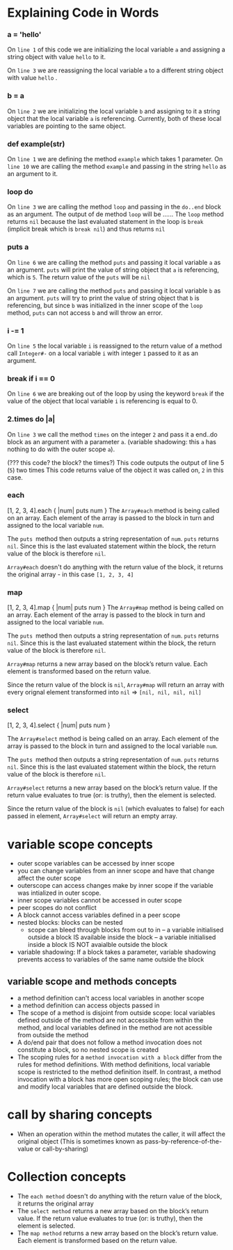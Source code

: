 # Explaining Code in Words

### a = 'hello'
On `line 1` of this code we are initializing the local variable `a` and
assigning a string object with value `hello` to it.

On `line 3` we are reassigning the local variable `a` to a different string
object with value `hello` .

### b = a
On `line 2` we are initializing the local variable `b` and assigning to
it a string object that the local variable `a` is referencing. Currently,
both of these local variables are pointing to the same object.

### def example(str)
On `line 1` we are defining the method `example` which takes 1 parameter. On
`line 10` we are calling the method `example` and passing in the string `hello`
as an argument to it.

### loop do
On `line 3` we are calling the method `loop` and passing in the `do..end` block
as an argument.
The output of de method `loop` will be ......
The `loop` method returns `nil` because the last evaluated statement in the loop
is `break` (implicit break which is `break nil`) and thus returns `nil`

### puts a
On `line 6` we are calling the method `puts` and passing it local variable `a`
as an argument. `puts` will print the value of string object that `a` is
referencing, which is `5`. The return value of the `puts` will be `nil`

On `line 7` we are calling the method `puts` and passing it local variable `b`
as an argument. `puts` will try to print the value of string object that `b` is
referencing, but since `b` was initialized in the inner scope of the `loop`
method, `puts` can not access `b` and will throw an error.

### i -= 1
On `line 5` the local variable `i` is reassigned to the return value of a
method call `Integer#-` on a local variable `i` with integer `1` passed to it as
an argument.

### break if i == 0
On `line 6` we are breaking out of the loop by using the keyword `break` if the
value of the object that local variable `i` is referencing is equal to 0.

### 2.times do |a|
On `line 3` we call the method `times` on the integer `2` and pass it
a end..do block as an argument with a parameter `a`.
(variable shadowing: this `a` has nothing to do with the outer scope `a`).

(??? this code? the block? the times?)
This code outputs the output of line 5 (`5`) two times
This code returns value of the object it was called on, `2` in this case.

### each
[1, 2, 3, 4].each { |num| puts num }
The `Array#each` method is being called on an array.
Each element of the array is passed to the block in turn and assigned
to the local variable `num`.

The `puts `method then outputs a string representation of `num`.
`puts` returns `nil`. Since this is the last evaluated
statement within the block, the return value of the block is therefore
`nil`.

`Array#each` doesn't do anything with the return value of the block, it
returns the original array - in this case `[1, 2, 3, 4]`

### map
[1, 2, 3, 4].map { |num| puts num }
The `Array#map` method is being called on an array.
Each element of the array is passed to the block in turn and assigned
to the local variable `num`.

The `puts `method then outputs a string representation of `num`.
`puts` returns `nil`. Since this is the last evaluated
statement within the block, the return value of the block is therefore
`nil`.

`Array#map` returns a new array based on the block’s return value. Each
element is transformed based on the return value.

Since the return value of the block is `nil`, `Array#map` will return an
array with every orignal element transformed into `nil`
=> `[nil, nil, nil, nil]`

### select
[1, 2, 3, 4].select { |num| puts num }

The `Array#select` method is being called on an array.
Each element of the array is passed to the block in turn and assigned
to the local variable `num`.

The `puts `method then outputs a string representation of `num`.
`puts` returns `nil`. Since this is the last evaluated
statement within the block, the return value of the block is therefore
`nil`.

`Array#select` returns a new array based on the block’s return value.
If the return value evaluates to true (or: is truthy), then the element
is selected.

Since the return value of the block is `nil` (which evaluates to false)
for each passed in element, `Array#select` will return an empty array.

# variable scope concepts
- outer scope variables can be accessed by inner scope
- you can change variables from an inner scope and have that change affect
  the outer scope
- outerscope can access changes make by inner scope if the variable was
  intialized in outer scope.
- inner scope variables cannot be accessed in outer scope
- peer scopes do not conflict
- A block cannot access variables defined in a peer scope
- nested blocks:  blocks can be nested
  - scope can bleed through blocks from out to in
    – a variable initialised outside a block IS available inside the block
    – a variable initialised inside a block IS NOT avaialble outside the block
- variable shadowing: If a block takes a parameter, variable shadowing prevents
  access to variables of the same name outside the block

## variable scope and methods concepts
- a method definition can't access local variables in another scope
- a method definition can access objects passed in
- The scope of a method is disjoint from outside scope: local variables
  defined outside of the method are not accessible from within the method,
  and local variables defined in the method are not acessible from outside
  the method
- A do/end pair that does not follow a method invocation does not constitute
  a block, so no nested scope is created
- The scoping rules for a `method invocation with a block` differ from the rules
  for method definitions. With method definitions, local variable scope is
  restricted to the method definition itself. In contrast, a method invocation
  with a block has more open scoping rules; the block can use and modify local
  variables that are defined outside the block.

# call by sharing concepts
- When an operation within the method mutates the caller, it will affect the
  original object (This is sometimes known as pass-by-reference-of-the-value
  or call-by-sharing)

# Collection concepts
- The `each method` doesn't do anything with the return value of the block, it
  returns the original array
- The `select method` returns a new array based on the block’s return value.
  If the return value evaluates to true (or: is truthy), then the element
  is selected.
- The `map method` returns a new array based on the block’s return value. Each
  element is transformed based on the return value.
